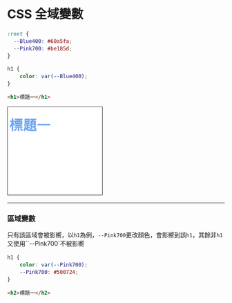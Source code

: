 # CSS 全域變數

```css
:root {
  --Blue400: #60a5fa;
  --Pink700: #be185d;
}
```

```css
h1 {
    color: var(--Blue400);
}
```

```html
<h1>標題一</h1>
```

![](img/root_h1.png)

***
### 區域變數

只有該區域會被影嚮，以`h1`為例，`--Pink700`更改顏色，會影嚮到該`h1`，其餘非`h1`又使用``--Pink700`不被影嚮

```css
h1 {
    color: var(--Pink700);
    --Pink700: #500724;
}
```
```html
<h2>標題一</h2>
```

